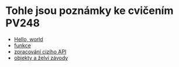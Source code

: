 
# Tohle jsou poznámky ke cvičením PV248

*  [Hello, world][01-basic-intro.md]
*  [funkce][02-functions]
*  [zpracování cizího API][02-metar]
*  [objekty a želví závody][03-turtles]



[01-basic-intro.md]: https://github.com/VerosK/python-pv248/blob/master/01-basic-intro.md
[02-functions]: https://github.com/VerosK/python-pv248/blob/master/02-basic-functions.md
[02-metar]: https://github.com/VerosK/python-pv248/blob/master/02-advanced-metar.md
[03-turtles]: https://github.com/VerosK/python-pv248/blob/master/03-running-turtles.md
